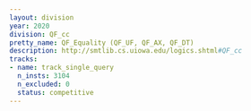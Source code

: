 ```yaml
---
layout: division
year: 2020
division: QF_cc
pretty_name: QF_Equality (QF_UF, QF_AX, QF_DT)
description: http://smtlib.cs.uiowa.edu/logics.shtml#QF_cc
tracks:
- name: track_single_query
  n_insts: 3104
  n_excluded: 0
  status: competitive
---
```

